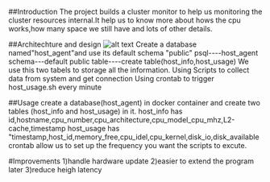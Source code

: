 ##Introduction
The project builds a cluster monitor to help us monitoring the cluster resources internal.It help us to know more about hows the cpu works,how many space we still have and lots of other details.


##Architechture and design
![alt text](/Users/keshang_xpk/desktop/project-architecture.png "Cluster diagram ")
Create a database named"host_agent"and use its default schema "public"
psql----host_agent
schema---default public
table----create table(host_info,host_usage)
We use this two tabels to storage all the information.
Using Scripts to collect data from system and get connection
Using crontab  to trigger host_usage.sh every minute

##Usage
create a database(host_agent) in docker container and create two tables (host_info and host_usage) in it.
host_info has id,hostname,cpu_number,cpu_architecture,cpu_model_cpu_mhz,L2-cache,timestamp
host_usage has "timestamp,host_id,memory_free,cpu_idel,cpu_kernel,disk_io,disk_available
crontab allow us to set up the frequency you want the scripts to excute.

#Improvements
1)handle hardware update
2)easier to extend the program later
3)reduce heigh latency
